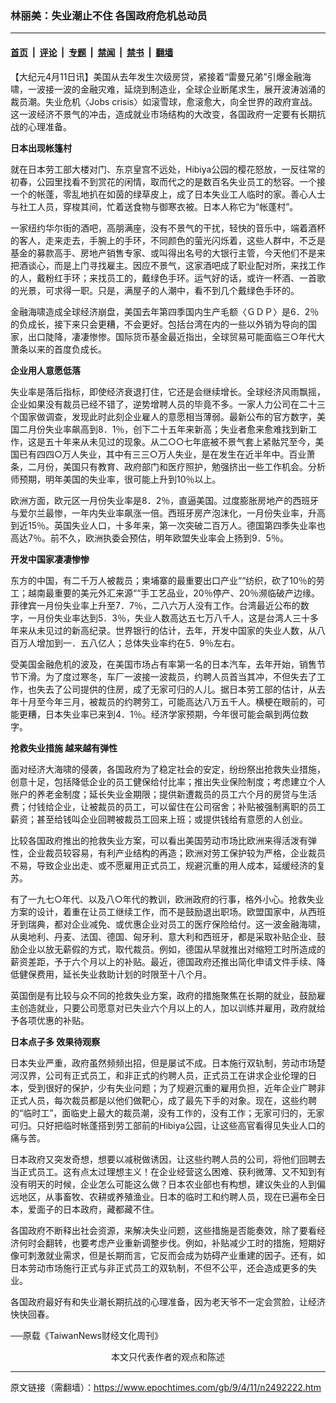 ### 林丽美：失业潮止不住 各国政府危机总动员

---

#### [首页](../../../..?n2492222) &nbsp;|&nbsp; [评论](../../../../../epoch-comment?n2492222) &nbsp;|&nbsp; [专题](../../../../../epoch-special?n2492222) &nbsp;|&nbsp; [禁闻](../../../../../epoch-news?n2492222) &nbsp;|&nbsp; [禁书](../../../../../books?n2492222) &nbsp;|&nbsp; [翻墙](https://github.com/gfw-breaker/nogfw/blob/master/README.md?n2492222)


<div class="post_content" id="artbody" itemprop="articleBody">
 <!-- article content begin -->
 <p>
  【大纪元4月11日讯】美国从去年发生次级房贷，紧接着“雷曼兄弟”引爆金融海啸，一波接一波的金融灾难，延烧到制造业，全球企业断尾求生，展开波涛汹涌的裁员潮。失业危机〈Jobs crisis〉如滚雪球，愈滚愈大，向全世界的政府宣战。这一波经济不景气的冲击，造成就业市场结构的大改变，各国政府一定要有长期抗战的心理准备。
 </p>
 <p>
  <b>
   日本出现帐篷村
  </b>
 </p>
 <p>
  就在日本劳工部大楼对门、东京皇宫不远处，Hibiya公园的樱花怒放，一反往常的初春，公园里找看不到赏花的闲情，取而代之的是数百名失业员工的愁容。一个接一个的帐蓬，零乱地扒在如茵的绿草皮上，成了日本失业工人临时的家。善心人士与社工人员，穿梭其间，忙着送食物与御寒衣被。日本人称它为“帐蓬村”。
 </p>
 <p>
  一家纽约华尔街的酒吧，高朋满座，没有不景气的干扰，轻快的音乐中，端着酒杯的客人，走来走去，手腕上的手环，不同颜色的萤光闪烁着，这些人群中，不乏是基金的募款高手、房地产销售专家、或叫得出名号的大银行主管，今天他们不是来把酒谈心，而是上门寻找雇主。因应不景气，这家酒吧成了职业配对所，来找工作的人，戴粉红手环；来找员工的，戴绿色手环。运气好的话，或许一杯酒、一首歌的光景，可求得一职。只是，满屋子的人潮中，看不到几个戴绿色手环的。
 </p>
 <p>
  金融海啸造成全球经济崩盘，美国去年第四季国内生产毛额〈ＧＤＰ〉是6．2％的负成长，接下来只会更糟，不会更好。包括台湾在内的一些以外销为导向的国家，出口陡降，凄凄惨惨。国际货币基金最近指出，全球贸易可能面临三○年代大萧条以来的首度负成长。
 </p>
 <p>
  <b>
   企业用人意愿低落
  </b>
 </p>
 <p>
  失业率是落后指标，即使经济衰退打住，它还是会继续增长。全球经济风雨飘摇，企业如果没有裁员已经不错了，逆势增聘人员的毕竟不多。一家人力公司在二十三个国家做调查，发现此时此刻企业雇人的意愿相当薄弱。最新公布的官方数字，美国二月份失业率飙高到8．1％，创下二十五年来新高；失业者愈来愈难找到新工作，这是五十年来从未见过的现象。从二○○七年底被不景气套上紧骷咒至今，美国已有四四○万人失业，其中有三三○万人失业，是在发生在近半年中。百业萧条，二月份，美国只有教育、政府部门和医疗照护，勉强挤出一些工作机会。分析师预期，明年美国的失业率，很可能上升到10％以上。
 </p>
 <p>
  欧洲方面，欧元区一月份失业率是8．2％，直逼美国。过度膨胀房地产的西班牙与爱尔兰最惨，一年内失业率飙涨一倍。西班牙房产泡沫化，一月份失业率，升高到近15％。英国失业人口，十多年来，第一次突破二百万人。德国第四季失业率也高达7％。前不久，欧洲执委会预估，明年欧盟失业率会上扬到9．5％。
 </p>
 <p>
  <b>
   开发中国家凄凄惨惨
  </b>
 </p>
 <p>
  东方的中国，有二千万人被裁员；柬埔寨的最重要出口产业““纺织，砍了10％的劳工；越南最重要的美元外汇来源““手工艺品业，20％停产、20％濒临破产边缘。菲律宾一月份失业率上升至7．7％，二八六万人没有工作。台湾最近公布的数字，一月份失业率达到5．3％，失业人数高达五七万八千人，这是台湾人三十多年来从未见过的新高纪录。世界银行的估计，去年，开发中国家的失业人数，从八百万人增加到一．五八亿人；总体失业率约在5．9％左右。
 </p>
 <p>
  受美国金融危机的波及，在美国市场占有率第一名的日本汽车，去年开始，销售节节下滑。为了度过寒冬，车厂一波接一波裁员，约聘人员首当其冲，不但失去了工作，也失去了公司提供的住房，成了无家可归的人儿。据日本劳工部的估计，从去年十月至今年三月，被裁员的约聘劳工，可能高达八万五千人。横梗在眼前的，可能更糟，日本失业率已来到4．1％。经济学家预期，今年很可能会飙到两位数字。
 </p>
 <p>
  <b>
   抢救失业措施 越来越有弹性
  </b>
 </p>
 <p>
  面对经济大海啸的侵袭，各国政府为了稳定社会的安定，纷纷祭出抢救失业措施，创意十足，包括降低企业的员工健保给付比率；推出失业保险制度；考虑建立个人账户的养老金制度；延长失业金期限；提供新遭裁员的员工六个月的房贷与生活费；付钱给企业，让被裁员的员工，可以留住在公司宿舍；补贴被强制离职的员工薪资；甚至给钱叫企业回聘被裁员工回来上班；或提供钱给有意愿的人创业。
 </p>
 <p>
  比较各国政府推出的抢救失业方案，可以看出美国劳动市场比欧洲来得活泼有弹性，企业裁员较容易，有利产业结构的再造；欧洲对劳工保护较为严格，企业裁员不易，导致企业出走、或不愿雇用正式员工，规避沉重的用人成本，延缓经济的复苏。
 </p>
 <p>
  有了一九七○年代、以及八○年代的教训，欧洲政府的行事，格外小心。抢救失业方案的设计，着重在让员工继续工作，而不是鼓励退出职场。欧盟国家中，从西班牙到瑞典，都对企业减免、或优惠企业对员工的医疗保险给付。这一波金融海啸，从奥地利、丹麦、法国、德国、匈牙利、意大利和西班牙，都是采取补贴企业、鼓励企业以放无薪假的方式，取代裁员。例如，德国从早就推出对缩短工时所造成的薪资差距，予于六个月以上的补贴。最近，德国政府还推出简化申请文件手续、降低健保费用，延长失业救助计划的时限至十八个月。
 </p>
 <p>
  英国倒是有比较与众不同的抢救失业方案，政府的措施聚焦在长期的就业，鼓励雇主创造就业，只要公司愿意对已失业六个月以上的人，加以训练并雇用，政府就给予各项优惠的补贴。
 </p>
 <p>
  <b>
   日本点子多 效果待观察
  </b>
 </p>
 <p>
  日本失业严重，政府虽然频频出招，但是屡试不成。日本施行双轨制，劳动市场楚河汉界，公司有正式员工，和非正式的约聘人员，正式员工在讲求企业伦理的日本，受到很好的保护，少有失业问题；为了规避沉重的雇用负担，近年企业广聘非正式人员，每次裁员都是以他们做靶心，成了最先下手的对象。现在，这些约聘的“临时工”，面临史上最大的裁员潮，没有工作的，没有工作；无家可归的，无家可归。只好把临时帐蓬搭到劳工部前的Hibiya公园，让这些高官看得见失业人口的痛与苦。
 </p>
 <p>
  日本政府又突发奇想，想要以减税做诱因，让这些约聘人员的公司，将他们回聘去当正式员工。这有点太过理想主义！在企业经营这么困难、获利微薄、又不知到有没有明天的时候，企业怎么可能这么做？日本农业部也有构想，建议失业的人到偏远地区，从事畜牧、农耕或养殖渔业。日本的临时工和约聘人员，现在已遍布全日本，爱面子的日本政府，藏都藏不住。
 </p>
 <p>
  各国政府不断释出社会资源，来解决失业问题，这些措施是否能奏效，除了要看经济何时会翻转，也要考虑产业重新调整步伐。例如，补贴减少工时的措施，短期好像可刺激就业需求，但是长期而言，它反而会成为妨碍产业重建的因子。还有，如日本劳动市场施行正式与非正式员工的双轨制，不但不公平，还会造成更多的失业。
 </p>
 <p>
  各国政府最好有和失业潮长期抗战的心理准备，因为老天爷不一定会赏脸，让经济快快回春。
 </p>
 <p>
  ──原载《TaiwanNews财经文化周刊》
  <font color="#ffffff">
   (http://www.dajiyuan.com)
  </font>
  <br/>
  <center>
   <font class="GY13">
    本文只代表作者的观点和陈述
   </font>
  </center>
 </p>
 <!-- article content end -->
 <div id="below_article_ad">
 </div>
</div>


---

原文链接（需翻墙）：https://www.epochtimes.com/gb/9/4/11/n2492222.htm